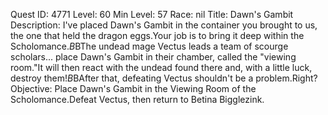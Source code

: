 Quest ID: 4771
Level: 60
Min Level: 57
Race: nil
Title: Dawn's Gambit
Description: I've placed Dawn's Gambit in the container you brought to us, the one that held the dragon eggs.Your job is to bring it deep within the Scholomance.$B$BThe undead mage Vectus leads a team of scourge scholars... place Dawn's Gambit in their chamber, called the "viewing room."It will then react with the undead found there and, with a little luck, destroy them!$B$BAfter that, defeating Vectus shouldn't be a problem.Right?
Objective: Place Dawn's Gambit in the Viewing Room of the Scholomance.Defeat Vectus, then return to Betina Bigglezink.
